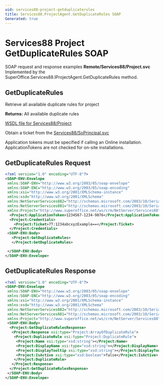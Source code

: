 ```yaml
---
uid: services88-project-getduplicaterules
title: Services88.ProjectAgent.GetDuplicateRules SOAP
Generated: true
---
```


# Services88 Project GetDuplicateRules SOAP

SOAP request and response examples **Remote/Services88/Project.svc**
Implemented by the <see cref="M:SuperOffice.Services88.IProjectAgent.GetDuplicateRules">SuperOffice.Services88.IProjectAgent.GetDuplicateRules</see> method.

## GetDuplicateRules

Retrieve all available duplicate rules for project


**Returns:** All available duplicate rules


[WSDL file for Services88/Project](../Services88-Project.md)

Obtain a ticket from the [Services88/SoPrincipal.svc](../SoPrincipal/SoPrincipal.md)

Application tokens must be specified if calling an Online installation. ApplicationTokens are not checked for on-site installations.

## GetDuplicateRules Request

```xml
<?xml version="1.0" encoding="UTF-8"?>
<SOAP-ENV:Envelope
 xmlns:SOAP-ENV="http://www.w3.org/2003/05/soap-envelope"
 xmlns:SOAP-ENC="http://www.w3.org/2003/05/soap-encoding"
 xmlns:xsi="http://www.w3.org/2001/XMLSchema-instance"
 xmlns:xsd="http://www.w3.org/2001/XMLSchema"
 xmlns:NetServerServices882="http://schemas.microsoft.com/2003/10/Serialization/Arrays"
 xmlns:NetServerServices881="http://schemas.microsoft.com/2003/10/Serialization/"
 xmlns:Project="http://www.superoffice.net/ws/crm/NetServer/Services88">
  <Project:ApplicationToken>1234567-1234-9876</Project:ApplicationToken>
  <Project:Credentials>
    <Project:Ticket>7T:1234abcxyzExample==</Project:Ticket>
  </Project:Credentials>
 <SOAP-ENV:Body>
   <Project:GetDuplicateRules>
   </Project:GetDuplicateRules>

 </SOAP-ENV:Body>
</SOAP-ENV:Envelope>

```


## GetDuplicateRules Response

```xml
<?xml version="1.0" encoding="UTF-8"?>
<SOAP-ENV:Envelope
 xmlns:SOAP-ENV="http://www.w3.org/2003/05/soap-envelope"
 xmlns:SOAP-ENC="http://www.w3.org/2003/05/soap-encoding"
 xmlns:xsi="http://www.w3.org/2001/XMLSchema-instance"
 xmlns:xsd="http://www.w3.org/2001/XMLSchema"
 xmlns:NetServerServices882="http://schemas.microsoft.com/2003/10/Serialization/Arrays"
 xmlns:NetServerServices881="http://schemas.microsoft.com/2003/10/Serialization/"
 xmlns:Project="http://www.superoffice.net/ws/crm/NetServer/Services88">
 <SOAP-ENV:Body>
  <Project:GetDuplicateRulesResponse>
   <Project:Response xsi:type="Project:ArrayOfDuplicateRule">
    <Project:DuplicateRule xsi:type="Project:DuplicateRule">
     <Project:Name xsi:type="xsd:string"></Project:Name>
     <Project:DisplayName xsi:type="xsd:string"></Project:DisplayName>
     <Project:DisplayTooltip xsi:type="xsd:string"></Project:DisplayTooltip>
     <Project:IsActive xsi:type="xsd:boolean">false</Project:IsActive>
    </Project:DuplicateRule>
   </Project:Response>
  </Project:GetDuplicateRulesResponse>
 </SOAP-ENV:Body>
</SOAP-ENV:Envelope>

```

